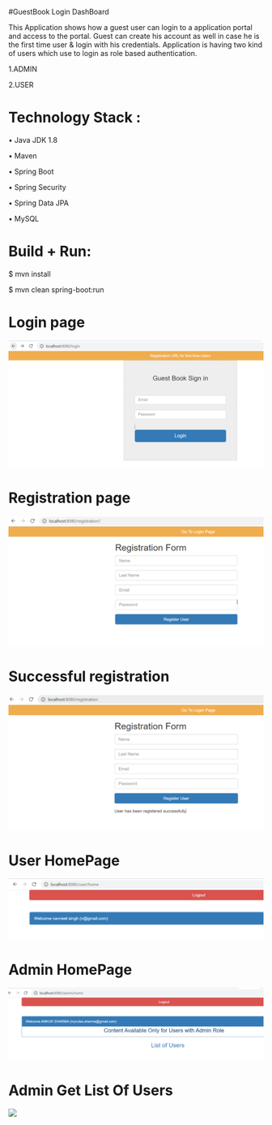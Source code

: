 #GuestBook Login DashBoard

This Application shows how a guest user can login to a application portal and access to the portal.
Guest can create his account as well in case he is the first time user & login with his credentials.
Application is having two kind of users which use to login as role based authentication.

1.ADMIN

2.USER


# Technology Stack :

•	Java JDK 1.8

•	Maven 

•	Spring Boot 

•	Spring Security

•	Spring Data JPA

•	MySQL

# Build + Run:

$ mvn install

$ mvn clean spring-boot:run

# Login page
![](https://github.com/Shankuri/POC/blob/master/Login.PNG)

# Registration page
![](https://github.com/Shankuri/POC/blob/master/Registration.PNG)

# Successful registration
![](https://github.com/Shankuri/POC/blob/master/successregistration.PNG)

# User HomePage
![](https://github.com/Shankuri/POC/blob/master/User_home_page.PNG)

# Admin HomePage
![](https://github.com/Shankuri/POC/blob/master/Admin_Home_Page.PNG)

# Admin Get List Of Users
![](https://github.com/Shankuri/POC/blob/master/User_home_page.PNG/All_User_List_Admin.PNG)
